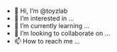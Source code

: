 - 👋 Hi, I’m @toyzlab
- 👀 I’m interested in ...
- 🌱 I’m currently learning ...
- 💞️ I’m looking to collaborate on ...
- 📫 How to reach me ...

<!---
toyzlab/toyzlab is a ✨ special ✨ repository because its `README.md` (this file) appears on your GitHub profile.
You can click the Preview link to take a look at your changes.
--->

